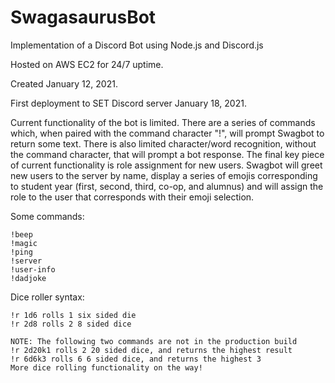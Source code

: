 # SwagasaurusBot
Implementation of a Discord Bot using Node.js and Discord.js

Hosted on AWS EC2 for 24/7 uptime.

Created January 12, 2021. 

First deployment to SET Discord server January 18, 2021.

Current functionality of the bot is limited. There are a series of commands which, when paired with the command character "!", will prompt 
Swagbot to return some text. There is also limited character/word recognition, without the command character, that will prompt a bot response.
The final key piece of current functionality is role assignment for new users. Swagbot will greet new users to the server by name, display
a series of emojis corresponding to student year (first, second, third, co-op, and alumnus) and will assign the role to the user that 
corresponds with their emoji selection.

Some commands:

    !beep
    !magic
    !ping
    !server
    !user-info
    !dadjoke

Dice roller syntax:

    !r 1d6 rolls 1 six sided die
    !r 2d8 rolls 2 8 sided dice
    
    NOTE: The following two commands are not in the production build
    !r 2d20k1 rolls 2 20 sided dice, and returns the highest result
    !r 6d6k3 rolls 6 6 sided dice, and returns the highest 3
    More dice rolling functionality on the way!

